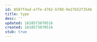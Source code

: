 ```yaml
---
id: 8587f4ad-e7fe-4762-b788-9e27b52f354b
title: type
desc: ''
updated: 1618573870516
created: 1618573870516
stub: true
---
```


